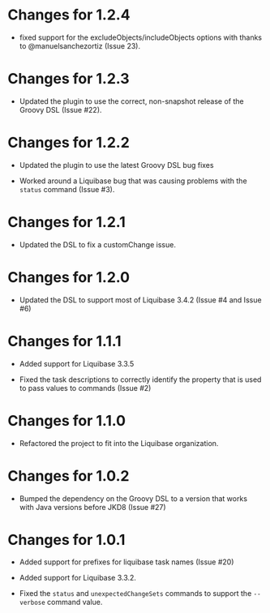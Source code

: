 Changes for 1.2.4
=================
- fixed support for the excludeObjects/includeObjects options with thanks to
  @manuelsanchezortiz (Issue 23).
  
Changes for 1.2.3
=================
- Updated the plugin to use the correct, non-snapshot release of the Groovy DSL
  (Issue #22).
  
Changes for 1.2.2
=================
- Updated the plugin to use the latest Groovy DSL bug fixes

- Worked around a Liquibase bug that was causing problems with the ```status```
  command (Issue #3).
  
Changes for 1.2.1
=================
- Updated the DSL to fix a customChange issue.

Changes for 1.2.0
=================
- Updated the DSL to support most of Liquibase 3.4.2 (Issue #4 and Issue #6)

Changes for 1.1.1
=================
- Added support for Liquibase 3.3.5

- Fixed the task descriptions to correctly identify the property that is used
  to pass values to commands (Issue #2)
  
Changes for 1.1.0
=================
- Refactored the project to fit into the Liquibase organization.

Changes for 1.0.2
=================
- Bumped the dependency on the Groovy DSL to a version that works with Java
  versions before JKD8 (Issue #27)

Changes for 1.0.1
=================
- Added support for prefixes for liquibase task names (Issue #20)

- Added support for Liquibase 3.3.2.

- Fixed the ```status``` and ```unexpectedChangeSets``` commands to support the
  ```--verbose``` command value.
